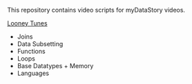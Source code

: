 
This repository contains video scripts for myDataStory videos.

[Looney Tunes](https://www.youtube.com/watch?v=GEUuZ_UzBQw)

- Joins
- Data Subsetting
- Functions
- Loops
- Base Datatypes + Memory
- Languages
